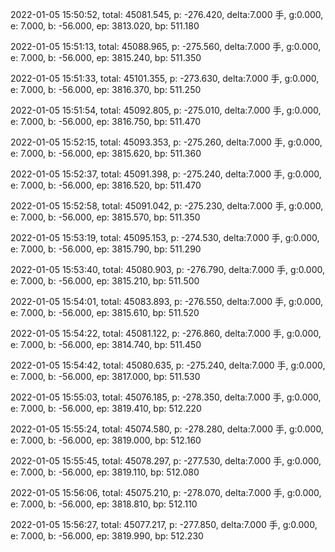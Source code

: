 2022-01-05 15:50:52, total: 45081.545, p: -276.420, delta:7.000 手, g:0.000, e: 7.000, b: -56.000, ep: 3813.020, bp: 511.180

2022-01-05 15:51:13, total: 45088.965, p: -275.560, delta:7.000 手, g:0.000, e: 7.000, b: -56.000, ep: 3815.240, bp: 511.350

2022-01-05 15:51:33, total: 45101.355, p: -273.630, delta:7.000 手, g:0.000, e: 7.000, b: -56.000, ep: 3816.370, bp: 511.250

2022-01-05 15:51:54, total: 45092.805, p: -275.010, delta:7.000 手, g:0.000, e: 7.000, b: -56.000, ep: 3816.750, bp: 511.470

2022-01-05 15:52:15, total: 45093.353, p: -275.260, delta:7.000 手, g:0.000, e: 7.000, b: -56.000, ep: 3815.620, bp: 511.360

2022-01-05 15:52:37, total: 45091.398, p: -275.240, delta:7.000 手, g:0.000, e: 7.000, b: -56.000, ep: 3816.520, bp: 511.470

2022-01-05 15:52:58, total: 45091.042, p: -275.230, delta:7.000 手, g:0.000, e: 7.000, b: -56.000, ep: 3815.570, bp: 511.350

2022-01-05 15:53:19, total: 45095.153, p: -274.530, delta:7.000 手, g:0.000, e: 7.000, b: -56.000, ep: 3815.790, bp: 511.290

2022-01-05 15:53:40, total: 45080.903, p: -276.790, delta:7.000 手, g:0.000, e: 7.000, b: -56.000, ep: 3815.210, bp: 511.500

2022-01-05 15:54:01, total: 45083.893, p: -276.550, delta:7.000 手, g:0.000, e: 7.000, b: -56.000, ep: 3815.610, bp: 511.520

2022-01-05 15:54:22, total: 45081.122, p: -276.860, delta:7.000 手, g:0.000, e: 7.000, b: -56.000, ep: 3814.740, bp: 511.450

2022-01-05 15:54:42, total: 45080.635, p: -275.240, delta:7.000 手, g:0.000, e: 7.000, b: -56.000, ep: 3817.000, bp: 511.530

2022-01-05 15:55:03, total: 45076.185, p: -278.350, delta:7.000 手, g:0.000, e: 7.000, b: -56.000, ep: 3819.410, bp: 512.220

2022-01-05 15:55:24, total: 45074.580, p: -278.280, delta:7.000 手, g:0.000, e: 7.000, b: -56.000, ep: 3819.000, bp: 512.160

2022-01-05 15:55:45, total: 45078.297, p: -277.530, delta:7.000 手, g:0.000, e: 7.000, b: -56.000, ep: 3819.110, bp: 512.080

2022-01-05 15:56:06, total: 45075.210, p: -278.070, delta:7.000 手, g:0.000, e: 7.000, b: -56.000, ep: 3818.810, bp: 512.110

2022-01-05 15:56:27, total: 45077.217, p: -277.850, delta:7.000 手, g:0.000, e: 7.000, b: -56.000, ep: 3819.990, bp: 512.230